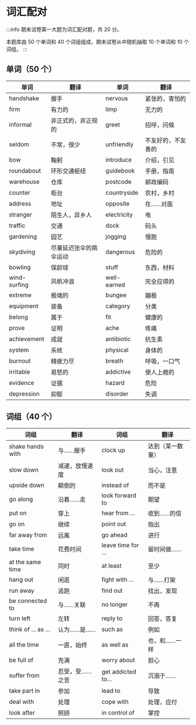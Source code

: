 # 词汇配对

:::info
期末试卷第一大题为词汇配对题，共 20 分。

本题库由 50 个单词和 40 个词组组成，期末试卷从中随机抽取 10 个单词和 10 个词组。
:::

## 单词（50 个）

| 单词           | 翻译          | 单词           | 翻译          |
|--------------|-------------|--------------|-------------|
| handshake    | 握手          | nervous      | 紧张的，害怕的     |
| firm         | 有力的         | limp         | 无力的         |
| informal     | 非正式的，非正规的   | greet        | 招呼，问候       |
| seldom       | 不常，很少       | unfriendly   | 不友好的，不友善的   |
| bow          | 鞠躬          | introduce    | 介绍，引见       |
| roundabout   | 环形交通枢纽      | guidebook    | 手册，指南       |
| warehouse    | 仓库          | postcode     | 邮政编码        |
| counter      | 柜台          | countryside  | 农村，乡村       |
| address      | 地址          | opposite     | 在……对面       |
| stranger     | 陌生人，异乡人     | electricity  | 电           |
| traffic      | 交通          | dock         | 码头          |
| gardening    | 园艺          | jogging      | 慢跑          |
| skydiving    | 尽量延迟张伞的跳伞运动 | dangerous    | 危险的         |
| bowling      | 保龄球         | stuff        | 东西，材料       |
| wind-surfing | 风帆冲浪        | well-earned  | 完全应得的       |
| extreme      | 极端的         | bungee       | 蹦极          |
| equipment    | 装备          | category     | 分类          |
| belong       | 属于          | fit          | 健康的         |
| prove        | 证明          | ache         | 疼痛          |
| achievement  | 成就          | antibiotic   | 抗生素         |
| system       | 系统          | physical     | 身体的         |
| burnout      | 精疲力尽        | breath       | 呼吸，一口气      |
| irritable    | 易怒的         | addictive    | 使人上瘾的       |
| evidence     | 证据          | hazard       | 危险          |
| depression   | 抑郁          | disorder     | 失调          |


## 词组（40 个）

| 词组                  | 翻译       | 词组                 | 翻译       |
|---------------------|----------|--------------------|----------|
| shake hands with    | 与……握手    | clock up           | 达到（某一数量） |
| slow down           | 减速，放慢速度  | look out           | 当心，注意    |
| upside down         | 颠倒的      | instead of         | 而不是      |
| go along            | 沿着……走    | look forward to    | 期望       |
| put on              | 穿上       | hear from ...      | 收到……的信   |
| go on               | 继续       | point out          | 指出       |
| far away from       | 远离       | go ahead           | 进行       |
| take time           | 花费时间     | leave time for ... | 留时间做……   |
| at the same time    | 同时       | at least           | 至少       |
| hang out            | 闲逛       | fight with ...     | 与……打架    |
| run away            | 逃跑       | find out           | 找出，发现    |
| be connected to     | 与……关联    | no longer          | 不再       |
| turn left           | 左转       | reply to           | 回答，答复    |
| think of ... as ... | 认为……是……  | such as            | 例如       |
| all the time        | 一直，始终    | as well as         | 也，和……一样  |
| be full of          | 充满       | worry about        | 担心       |
| suffer from         | 忍受，受……之苦 | get addicted to... | 沉溺于……    |
| take part in        | 参加       | lead to            | 导致       |
| deal with           | 处理       | cope with          | 处理，应付    |
| look after          | 照顾       | in control of      | 掌控       |


